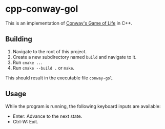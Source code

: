 # cpp-conway-gol

This is an implementation of [Conway's Game of Life](https://en.wikipedia.org/wiki/Conway%27s_Game_of_Life) in C++.

## Building

1. Navigate to the root of this project.
2. Create a new subdirectory named `build` and navigate to it.
3. Run `cmake ..`.
4. Run `cmake --build .` or `make`.

This should result in the executable file `conway-gol`.

## Usage

While the program is running, the following keyboard inputs are available:
- Enter: Advance to the next state.
- Ctrl-W: Exit.
